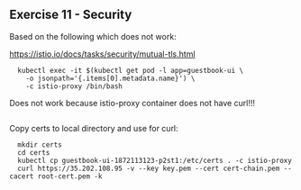 ## Exercise 11 - Security

Based on the following which does not work:

https://istio.io/docs/tasks/security/mutual-tls.html

```
  kubectl exec -it $(kubectl get pod -l app=guestbook-ui \
    -o jsonpath='{.items[0].metadata.name}') \
    -c istio-proxy /bin/bash
```
Does not work because istio-proxy container does not have curl!!!

```curl https://helloworld-service:8080/hello/sanfrancisco -v --key /etc/certs/key.pem --cert /etc/certs/cert-chain.pem --cacert /etc/certs/root-cert.pem -k
```

Copy certs to local directory and use for curl:

```
  mkdir certs
  cd certs
  kubectl cp guestbook-ui-1872113123-p2st1:/etc/certs . -c istio-proxy
  curl https://35.202.108.95 -v --key key.pem --cert cert-chain.pem --cacert root-cert.pem -k
```
